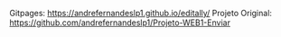 Gitpages: https://andrefernandeslp1.github.io/editally/
Projeto Original: https://github.com/andrefernandeslp1/Projeto-WEB1-Enviar

